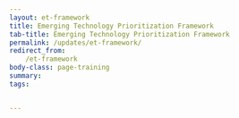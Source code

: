 ```yaml
---
layout: et-framework
title: Emerging Technology Prioritization Framework
tab-title: Emerging Technology Prioritization Framework
permalink: /updates/et-framework/
redirect_from:
    /et-framework
body-class: page-training
summary: 
tags: 


---
```

